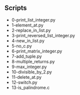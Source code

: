 ## Scripts
- 0-print_list_integer.py
- 1-element_at.py
- 2-replace_in_list.py
- 3-print_reversed_list_integer.py
- 4-new_in_list.py
- 5-no_c.py
- 6-print_matrix_integer.py
- 7-add_tuple.py
- 8-multiple_returns.py
- 9-max_integer.py
- 10-divisible_by_2.py
- 11-delete_at.py
- 12-switch.py
- 13-is_palindrome.c
